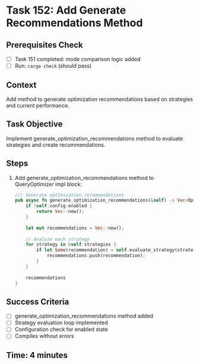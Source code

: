 # Task 152: Add Generate Recommendations Method

## Prerequisites Check
- [ ] Task 151 completed: mode comparison logic added
- [ ] Run: `cargo check` (should pass)

## Context
Add method to generate optimization recommendations based on strategies and current performance.

## Task Objective
Implement generate_optimization_recommendations method to evaluate strategies and create recommendations.

## Steps
1. Add generate_optimization_recommendations method to QueryOptimizer impl block:
   ```rust
   /// Generate optimization recommendations
   pub async fn generate_optimization_recommendations(&self) -> Vec<OptimizationRecommendation> {
       if !self.config.enabled {
           return Vec::new();
       }
       
       let mut recommendations = Vec::new();
       
       // Analyze each strategy
       for strategy in &self.strategies {
           if let Some(recommendation) = self.evaluate_strategy(strategy).await {
               recommendations.push(recommendation);
           }
       }
       
       recommendations
   }
   ```

## Success Criteria
- [ ] generate_optimization_recommendations method added
- [ ] Strategy evaluation loop implemented
- [ ] Configuration check for enabled state
- [ ] Compiles without errors

## Time: 4 minutes